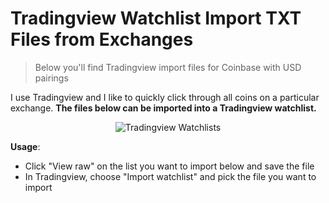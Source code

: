 # Tradingview Watchlist Import TXT Files from Exchanges

> Below you'll find Tradingview import files for Coinbase with USD pairings


I use Tradingview and I like to quickly click through all coins on a particular exchange. **The files below can be imported into a Tradingview watchlist.**

<p align="center">
  <img src="https://i.imgur.com/jeZpljC.png" alt="Tradingview Watchlists" />
</p>

**Usage**:

* Click "View raw" on the list you want to import below and save the file
* In Tradingview, choose "Import watchlist" and pick the file you want to import